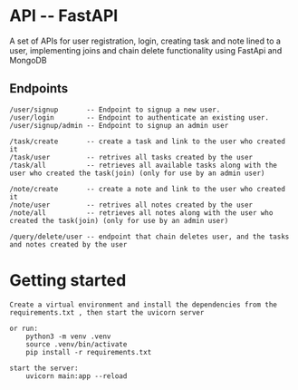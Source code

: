 #  API -- FastAPI
A set of APIs for user registration, login, creating task and note lined to a user, implementing joins and chain delete functionality using FastApi and MongoDB

## Endpoints
    /user/signup       -- Endpoint to signup a new user. 
    /user/login        -- Endpoint to authenticate an existing user.
    /user/signup/admin -- Endpoint to signup an admin user

    /task/create       -- create a task and link to the user who created it 
    /task/user         -- retrives all tasks created by the user
    /task/all          -- retrieves all available tasks along with the user who created the task(join) (only for use by an admin user) 

    /note/create       -- create a note and link to the user who created it
    /note/user         -- retrives all notes created by the user
    /note/all          -- retrieves all notes along with the user who created the task(join) (only for use by an admin user) 

    /query/delete/user -- endpoint that chain deletes user, and the tasks and notes created by the user

# Getting started
    Create a virtual environment and install the dependencies from the requirements.txt , then start the uvicorn server

    or run:
        python3 -m venv .venv
        source .venv/bin/activate
        pip install -r requirements.txt

    start the server:
        uvicorn main:app --reload   